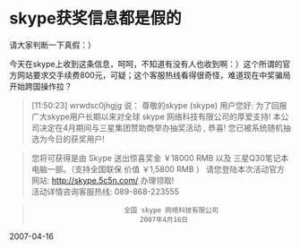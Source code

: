 # skype获奖信息都是假的

请大家判断一下真假：）

今天在skype上收到这条信息，呵呵，不知道有没有人也收到啊：）这个所谓的官方网站要求交手续费800元，可疑；这个客服热线看得很奇怪，难道现在中奖骗局开始跨国操作拉？

> [11:50:23] wrwdsc0jhgjg 说： 尊敬的skype (skype) 用户您好:
         为了回报广大skype用户长期以来对全球 skype 网络科技有限公司的厚爱支持!  本公司决定在4月期间与三星集团赞助商举办抽奖活动 ,  恭喜! 您已被系统随机抽选为今日的获奖用户! 

> 您将可获得是由 Skype 送出惊喜奖金 ￥18000 RMB 以及 三星Q30笔记本电脑一部。（支持全国联保 价值 ￥1,5800 RMB ）    请您登陆本次活动官方网站:  http://skype.5c5n.com/   办理领取!  
>     活动详情咨询客服热线: 089-868-223555
                             
>                            全国 skype 网络科技有限公司
>                                2007年4月16日

2007-04-16